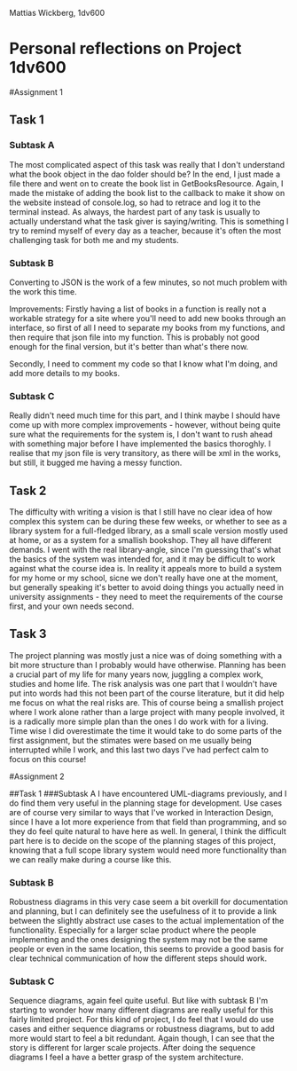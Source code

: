 Mattias Wickberg,
1dv600

# Personal reflections on Project 1dv600
#Assignment 1
## Task 1
### Subtask A

The most complicated aspect of this task was really that I don't understand what the book object in the dao folder should be? In the end, I just made a file there and went on to create the book list in GetBooksResource. Again, I made the mistake of adding the book list to the callback to make it show on the website instead of console.log, so had to retrace and log it to the terminal instead. As always, the hardest part of any task is usually to actually understand what the task giver is saying/writing. This is something I try to remind myself of every day as a teacher, because it's often the most challenging task for both me and my students. 

### Subtask B

Converting to JSON is the work of a few minutes, so not much problem with the work this time. 

Improvements: Firstly having a list of books in a function is really not a workable strategy for a site where you'll need to add new books through an interface, so first of all I need to separate my books from my functions, and then require that json file into my function. This is probably not good enough for the final version, but it's better than what's there now. 

Secondly, I need to comment my code so that I know what I'm doing, and add more details to my books.

### Subtask C
Really didn't need much time for this part, and I think maybe I should have come up with more complex improvements - however, without being quite sure what the requirements for the system is, I don't want to rush ahead with something major before I have implemented the basics thoroghly. I realise that my json file is very transitory, as there will be xml in the works, but still, it bugged me having a messy function.

## Task 2
The difficulty with writing a vision is that I still have no clear idea of how complex this system can be during these few weeks, or whether to see as a library system for a full-fledged library, as a small scale version mostly used at home, or as a system for a smallish bookshop. They all have different demands. I went with the real library-angle, since I'm guessing that's what the basics of the system was intended for, and it may be difficult to work against what the course idea is. In reality it appeals more to build a system for my home or my school, sicne we don't really have one at the moment, but generally speaking it's better to avoid doing things you actually need in university assignments - they need to meet the requirements of the course first, and your own needs second. 

## Task 3 

The project planning was mostly just a nice was of doing something with a bit more structure than I probably would have otherwise. Planning has been a crucial part of my life for many years now, juggling a complex work, studies and home life. The risk analysis was one part that I wouldn't have put into words had this not been part of the course literature, but it did help me focus on what the real risks are. This of course being a smallish project where I work alone rather than a large project with many people involved, it is a radically more simple plan than the ones I do work with for a living. Time wise I did overestimate the time it would take to do some parts of the first assignment, but the stimates were based on me usually being interrupted while I work, and this last two days I've had perfect calm to focus on this course!

#Assignment 2

##Task 1
###Subtask A
I have encountered UML-diagrams previously, and I do find them very useful in the planning stage for development. Use cases are of course very similar to ways that I've worked in Interaction Design, since I have a lot more experience from that field than programming, and so they do feel quite natural to have here as well. In general, I think the difficult part here is to decide on the scope of the planning stages of this project, knowing that a full scope library system would need more functionality than we can really make during a course like this. 

### Subtask B
Robustness diagrams in this very case seem a bit overkill for documentation and planning, but I can definitely see the usefulness of it to provide a link between the slightly abstract use cases to the actual implementation of the functionality. Especially for a larger sclae product where the people implementing and the ones designing the system may not be the same people or even in the same location, this seems to provide a good basis for clear technical communication of how the different steps should work. 

### Subtask C
Sequence diagrams, again feel quite useful. But like with subtask B I'm starting to wonder how many different diagrams are really useful for this fairly limited project. For this kind of project, I do feel that I would do use cases and either sequence diagrams or robustness diagrams, but to add more would start to feel a bit redundant. Again though, I can see that the story is different for larger scale projects. After doing the sequence diagrams I feel a have a better grasp of the system architecture. 